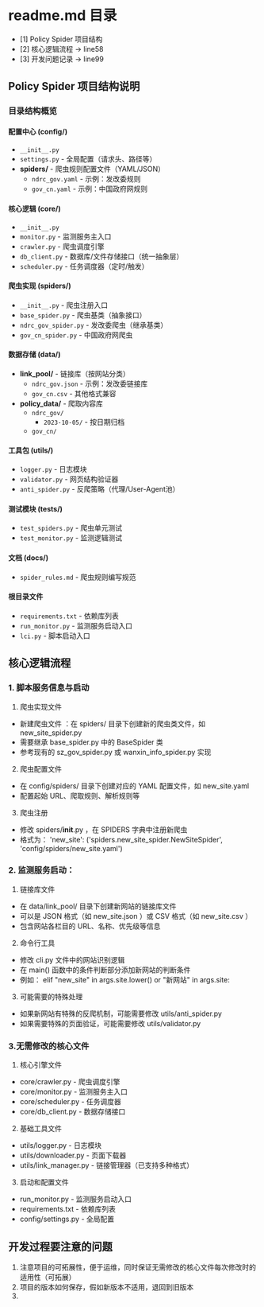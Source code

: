 # readme.md 目录
- [1] Policy Spider 项目结构
- [2] 核心逻辑流程 → line58
- [3] 开发问题记录 → line99



## **Policy Spider 项目结构说明**

### 目录结构概览

#### 配置中心 (config/)
- `__init__.py`
- `settings.py` - 全局配置（请求头、路径等）
- **spiders/** - 爬虫规则配置文件（YAML/JSON）
  - `ndrc_gov.yaml` - 示例：发改委规则
  - `gov_cn.yaml` - 示例：中国政府网规则

#### 核心逻辑 (core/)
- `__init__.py`
- `monitor.py` - 监测服务主入口
- `crawler.py` - 爬虫调度引擎
- `db_client.py` - 数据库/文件存储接口（统一抽象层）
- `scheduler.py` - 任务调度器（定时/触发）

#### 爬虫实现 (spiders/)
- `__init__.py` - 爬虫注册入口
- `base_spider.py` - 爬虫基类（抽象接口）
- `ndrc_gov_spider.py` - 发改委爬虫（继承基类）
- `gov_cn_spider.py` - 中国政府网爬虫

#### 数据存储 (data/)
- **link_pool/** - 链接库（按网站分类）
  - `ndrc_gov.json` - 示例：发改委链接库
  - `gov_cn.csv` - 其他格式兼容
- **policy_data/** - 爬取内容库
  - `ndrc_gov/`
    - `2023-10-05/` - 按日期归档
  - `gov_cn/`

#### 工具包 (utils/)
- `logger.py` - 日志模块
- `validator.py` - 网页结构验证器
- `anti_spider.py` - 反爬策略（代理/User-Agent池）

#### 测试模块 (tests/)
- `test_spiders.py` - 爬虫单元测试
- `test_monitor.py` - 监测逻辑测试

#### 文档 (docs/)
- `spider_rules.md` - 爬虫规则编写规范

#### 根目录文件
- `requirements.txt` - 依赖库列表
- `run_monitor.py` - 监测服务启动入口
- `lci.py` - 脚本启动入口

## **核心逻辑流程**

### 1. 脚本服务信息与启动
 1. 爬虫实现文件
- 新建爬虫文件 ：在 spiders/ 目录下创建新的爬虫类文件，如 new_site_spider.py
- 需要继承 base_spider.py 中的 BaseSpider 类
- 参考现有的 sz_gov_spider.py 或 wanxin_info_spider.py 实现
 2. 爬虫配置文件
- 在 config/spiders/ 目录下创建对应的 YAML 配置文件，如 new_site.yaml
- 配置起始 URL、爬取规则、解析规则等
 3. 爬虫注册
- 修改 spiders/__init__.py ，在 SPIDERS 字典中注册新爬虫
- 格式为： 'new_site': ('spiders.new_site_spider.NewSiteSpider', 'config/spiders/new_site.yaml')
### 2. 监测服务启动：
 1. 链接库文件
- 在 data/link_pool/ 目录下创建新网站的链接库文件
- 可以是 JSON 格式（如 new_site.json ）或 CSV 格式（如 new_site.csv ）
- 包含网站各栏目的 URL、名称、优先级等信息
 2. 命令行工具
- 修改 cli.py 文件中的网站识别逻辑
- 在 main() 函数中的条件判断部分添加新网站的判断条件
- 例如： elif "new_site" in args.site.lower() or "新网站" in args.site:
 3. 可能需要的特殊处理
- 如果新网站有特殊的反爬机制，可能需要修改 utils/anti_spider.py
- 如果需要特殊的页面验证，可能需要修改 utils/validator.py

### 3.无需修改的核心文件
 1. 核心引擎文件
- core/crawler.py - 爬虫调度引擎
- core/monitor.py - 监测服务主入口
- core/scheduler.py - 任务调度器
- core/db_client.py - 数据存储接口
 2. 基础工具文件
- utils/logger.py - 日志模块
- utils/downloader.py - 页面下载器
- utils/link_manager.py - 链接管理器（已支持多种格式）
 3. 启动和配置文件
- run_monitor.py - 监测服务启动入口
- requirements.txt - 依赖库列表
- config/settings.py - 全局配置

## **开发过程要注意的问题**

1. 注意项目的可拓展性，便于运维，同时保证无需修改的核心文件每次修改时的适用性（可拓展）
2. 项目的版本如何保存，假如新版本不适用，退回到旧版本
3. 